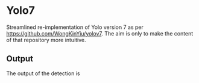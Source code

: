 # Yolo7

Streamlined re-implementation of Yolo version 7 as per https://github.com/WongKinYiu/yolov7. The aim is only to make the content of that repository more intuitive. 

## Output

The output of the detection is